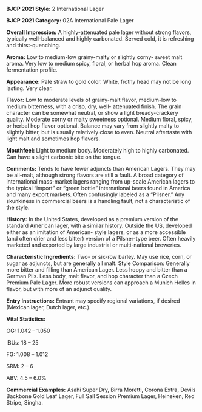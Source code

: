 <b>BJCP 2021 Style:</b> 2 International Lager

<b>BJCP 2021 Category:</b> 02A International Pale Lager

<b>Overall Impression:</b> A highly-attenuated pale lager without
strong flavors, typically well-balanced and highly carbonated.
Served cold, it is refreshing and thirst-quenching.

<b>Aroma:</b> Low to medium-low grainy-malty or slightly corny-
sweet malt aroma. Very low to medium spicy, floral, or herbal
hop aroma. Clean fermentation profile.

<b>Appearance:</b> Pale straw to gold color. White, frothy head may
not be long lasting. Very clear.

<b>Flavor:</b> Low to moderate levels of grainy-malt flavor,
medium-low to medium bitterness, with a crisp, dry, well-
attenuated finish. The grain character can be somewhat
neutral, or show a light bready-crackery quality. Moderate
corny or malty sweetness optional. Medium floral, spicy, or
herbal hop flavor optional. Balance may vary from slightly
malty to slightly bitter, but is usually relatively close to even.
Neutral aftertaste with light malt and sometimes hop flavors.

<b>Mouthfeel:</b> Light to medium body. Moderately high to highly
carbonated. Can have a slight carbonic bite on the tongue.

<b>Comments:</b> Tends to have fewer adjuncts than American
Lagers. They may be all-malt, although strong flavors are still a
fault. A broad category of international mass-market lagers
ranging from up-scale American lagers to the typical “import”
or “green bottle” international beers found in America and
many export markets. Often confusingly labeled as a “Pilsner.”
Any skunkiness in commercial beers is a handling fault, not a
characteristic of the style.

<b>History:</b> In the United States, developed as a premium
version of the standard American lager, with a similar history.
Outside the US, developed either as an imitation of American-
style lagers, or as a more accessible (and often drier and less
bitter) version of a Pilsner-type beer. Often heavily marketed
and exported by large industrial or multi-national breweries.

<b>Characteristic Ingredients:</b> Two- or six-row barley. May
use rice, corn, or sugar as adjuncts, but are generally all malt.
Style Comparison: Generally more bitter and filling than
American Lager. Less hoppy and bitter than a German Pils.
Less body, malt flavor, and hop character than a Czech
Premium Pale Lager. More robust versions can approach a
Munich Helles in flavor, but with more of an adjunct quality.

<b>Entry Instructions:</b> Entrant may specify regional variations,
if desired (Mexican lager, Dutch lager, etc.).

<b>Vital Statistics:</b>

OG: 1.042 – 1.050

IBUs: 18 – 25

FG: 1.008 – 1.012

SRM: 2 – 6

ABV: 4.5 – 6.0%

<b>Commercial Examples:</b> Asahi Super Dry, Birra Moretti,
Corona Extra, Devils Backbone Gold Leaf Lager, Full Sail
Session Premium Lager, Heineken, Red Stripe, Singha.
